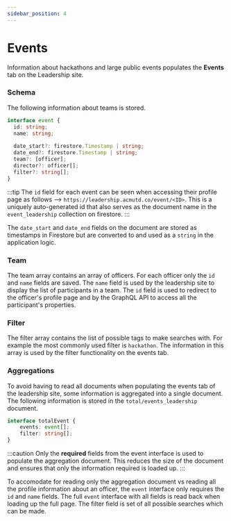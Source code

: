 ```yaml
---
sidebar_position: 4
---
```


# Events

Information about hackathons and large public events populates the **Events** tab on the Leadership site. 

### Schema

The following information about teams is stored.

```ts
interface event {
  id: string;
  name: string;
  
  date_start?: firestore.Timestamp | string;
  date_end?: firestore.Timestamp | string;
  team?: [officer];
  director?: officer[];
  filter?: string[];
}
```

:::tip
The `id` field for each event can be seen when accessing their profile page as follows --> `https://leadership.acmutd.co/event/<ID>`. This is a uniquely auto-generated id that also serves as the document name in the `event_leadership` collection on firestore.
:::

The `date_start` and `date_end` fields on the document are stored as timestamps in Firestore but are converted to and used as a `string` in the application logic.

### Team

The team array contains an array of officers. For each officer only the `id` and `name` fields are saved. The `name` field is used by the leadership site to display the list of participants in a team. The `id` field is used to redirect to the officer's profile page and by the GraphQL API to access all the participant's properties.

### Filter

The filter array contains the list of possible tags to make searches with. For example the most commonly used filter is `hackathon`. The information in this array is used by the filter functionality on the events tab.

### Aggregations

To avoid having to read all documents when populating the events tab of the leadership site, some information is aggregated into a single document. The following information is stored in the `total/events_leadership` document. 

```ts
interface totalEvent {
    events: event[];
    filter: string[];
}
```

:::caution
Only the **required** fields from the event interface is used to populate the aggregation document. This reduces the size of the document and ensures that only the information required is loaded up.
:::

To accomodate for reading only the aggregation document vs reading all the profile information about an officer, the `event` interface only requires the `id` and `name` fields. The full `event` interface with all fields is read back when loading up the full page. The filter field is set of all possible searches which can be made.